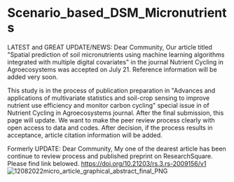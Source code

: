 # Scenario_based_DSM_Micronutrients
LATEST and GREAT UPDATE/NEWS: Dear Community, Our article titled "Spatial prediction of soil micronutrients using machine learning algorithms integrated with multiple digital covariates" in the journal Nutrient Cycling in Agroecosystems was accepted on July 21. Reference information will be added very soon.

This study is in the process of publication preparation in "Advances and applications of multivariate statistics and soil-crop sensing to improve nutrient use efficiency and monitor carbon cycling" special issue in of Nutrient Cycling in Agroecosystems journal. After the final submission, this page will update. We want to make the peer review process clearly with open access to data and codes. After decision, if the process results in acceptance, article citation information will be added.



Formerly UPDATE: Dear Community, My one of the dearest article has been continue to review process and published preprint on ResearchSquare. Please find link belowed.
https://doi.org/10.21203/rs.3.rs-2009156/v1
![12082022micro_article_graphical_abstract_final_PNG](https://user-images.githubusercontent.com/63097921/185461392-3ea15c3d-989f-4427-b67e-7bcb777a6ab5.png)
